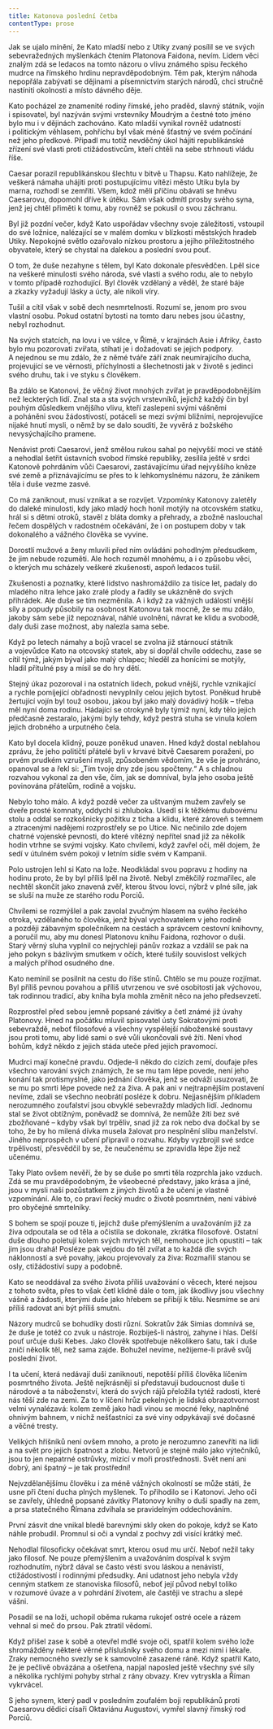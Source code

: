 ```yaml
---
title: Katonova poslední četba
contentType: prose
---
```


<section>

Jak se ujalo mínění, že Kato mladší nebo z Utiky zvaný posílil se ve svých sebevražedných myšlenkách čtením Platonova Faidona, nevím. Lidem věci znalým zdá se ledacos na tomto názoru o vlivu známého spisu řeckého mudrce na římského hrdinu nepravděpodobným. Těm pak, kterým náhoda nepopřála zabývati se dějinami a písemnictvím starých národů, chci stručně nastíniti okolnosti a místo dávného děje.

Kato pocházel ze znamenité rodiny římské, jeho praděd, slavný státník, vojín i spisovatel, byl nazýván svými vrstevníky Moudrým a čestné toto jméno bylo mu i v dějinách zachováno. Kato mladší vynikal rovněž udatností i politickým věhlasem, pohříchu byl však méně šťastný ve svém počínání než jeho předkové. Připadl mu totiž nevděčný úkol hájiti republikánské zřízení své vlasti proti ctižá­dostivcům, kteří chtěli na sebe strhnouti vládu říše.

Caesar porazil republikánskou šlechtu v bitvě u Thapsu. Kato nahlížeje, že veškerá námaha uhájiti proti postupujícímu vítězi město Utiku byla by marna, rozhodl se zemříti. Všem, kdož měli příčinu obávati se hněvu Caesarovu, dopomohl dříve k útěku. Sám však odmítl prosby svého syna, jenž jej chtěl přiměti k tomu, aby rovněž se pokusil o svou záchranu.

Byl již pozdní večer, když Kato uspořádav všechny svoje záležitosti, vstoupil do své ložnice, nalézající se v malém domku v blízkosti městských hradeb Utiky. Nepokojné světlo ozařovalo nízkou prostoru a jejího příležitostného obyvatele, který se chystal na dalekou a poslední svou pouť.

O tom, že duše nezahyne s tělem, byl Kato dokonale přesvědčen. Lpěl sice na veškeré minulosti svého národa, své vlasti a svého rodu, ale to nebylo v tomto případě rozhodující. Byl člověk vzdělaný a věděl, že staré báje a zkazky vyžadují lásky a úcty, ale nikoli víry.

Tušil a cítil však v sobě dech nesmrtelnosti. Rozumí se, jenom pro svou vlastní osobu. Pokud ostatní bytosti na tomto daru nebes jsou účastny, nebyl rozhodnut.

Na svých statcích, na lovu i ve válce, v Římě, v krajinách Asie i Afri­ky, často bylo mu pozorovati zvířata, stíhati je i dožadovati se jejich podpory. A nejednou se mu zdálo, že z němé tváře září znak neumírajícího ducha, projevující se ve věrnosti, příchylnosti a šlechetnosti jak v životě s jedinci svého druhu, tak i ve styku s člověkem.

Ba zdálo se Katonovi, že věčný život mnohých zvířat je pravděpodobnějším než leckterých lidí. Znal sta a sta svých vrstevníků, jejichž každý čin byl pouhým důsledkem vnějšího vlivu, kteří zaslepeni svými vášněmi a poháněni svou žádostivostí, potáceli se mezi svými bližními, neprojevujíce nijaké hnutí mysli, o němž by se dalo souditi, že vyvěrá z božského nevysýchajícího pramene.

Nenávist proti Caesarovi, jenž smělou rukou sahal po nejvyšší moci ve státě a nehodlal šetřit ústavních svobod římské republiky, zesílila ještě v srdci Katonově pohrdáním vůči Caesarovi, zastávajícímu úřad nejvyššího kněze své země a přiznávajícímu se přes to k lehkomyslnému názoru, že zánikem těla i duše vezme zasvé.

Co má zaniknout, musí vznikat a se rozvíjet. Vzpomínky Katonovy zaletěly do daleké minulosti, kdy jako mladý hoch honil motýly na otcovském statku, hrál si s dětmi otroků, stavěl z bláta domky a přehrady, a zbožně naslouchal řečem dospělých v radostném očekávání, že i on postupem doby v tak dokonalého a vážného člověka se vyvine.

Dorostlí mužové a ženy mluvili před ním ovládáni pohodlným předsudkem, že jim nebude rozuměti. Ale hoch rozuměl mnohému, a i o způsobu věci, o kterých mu scházely veškeré zkušenosti, aspoň ledacos tušil.

Zkušenosti a poznatky, které lidstvo nashromáždilo za tisíce let, padaly do mladého nitra lehce jako zralé plody a řadily se ukázněně do svých přihrádek. Ale duše se tím nezměnila. A i když za vážných událostí vnější síly a popudy působily na osobnost Katonovu tak mocně, že se mu zdálo, jakoby sám sebe již nepoznával, náhlé uvolnění, návrat ke klidu a svobodě, daly duši zase možnost, aby nalezla sama sebe.

Když po letech námahy a bojů vracel se zvolna již stárnoucí státník a vojevůdce Kato na otcovský statek, aby si dopřál chvíle oddechu, zase se cítil týmž, jakým býval jako malý chlapec; hleděl za honícími se motýly, hladil přítulné psy a mísil se do hry dětí.

Stejný úkaz pozoroval i na ostatních lidech, pokud vnější, rychle vznikající a rychle pomíjející obřadnosti nevyplnily celou jejich bytost. Poněkud hrubě žertující vojín byl touž osobou, jakou byl jako malý dovádivý hošík – třeba měl nyní doma rodinu. Hádající se otrokyně byly týmiž nyní, kdy tělo jejich předčasně zestaralo, jakými byly tehdy, když pestrá stuha se vinula kolem jejich drobného a urputného čela.

Kato byl docela klidný, pouze poněkud unaven. Hned když dostal neblahou zprávu, že jeho političtí přátelé byli v krvavé bitvě Caesarem poraženi, po prvém prudkém vzrušení mysli, způsobeném vědomím, že vše je prohráno, opanoval se a řekl si: „Tím tvoje dny zde jsou spočteny.“ A s chladnou rozvahou vykonal za den vše, čím, jak se domníval, byla jeho osoba ještě povinována přátelům, rodině a vojsku.

Nebylo toho málo. A když pozdě večer za uštvaným mužem zavřely se dveře prosté komnaty, oddychl si zhluboka. Usedl si k těžkému dubovému stolu a oddal se rozkošnicky požitku z ticha a klidu, které zároveň s temnem a ztracenými nadějemi rozprostřely se po Utice. Nic nečinilo zde dojem chatrné vojenské pevnosti, do které vítězný nepřítel snad již za několik hodin vtrhne se svými vojsky. Kato chvílemi, když zavřel oči, měl dojem, že sedí v útulném svém pokoji v letním sídle svém v Kampanii.

Polo ustrojen lehl si Kato na lože. Neodkládal svou popravu z hodiny na hodinu proto, že by byl příliš lpěl na životě. Nebyl změkčilý rozmařilec, ale nechtěl skončit jako znavená zvěř, kterou štvou lovci, nýbrž v plné síle, jak se sluší na muže ze starého rodu Porciů.

Chvílemi se rozmýšlel a pak zavolal zvučným hlasem na svého řeckého otroka, vzdělaného to člověka, jenž býval vychovatelem v jeho rodině a později zábavným společníkem na cestách a správcem cestovní knihovny, a poručil mu, aby mu donesl Platonovu knihu Faidona, rozhovor o duši. Starý věrný sluha vyplnil co nejrychleji pánův rozkaz a vzdálil se pak na jeho pokyn s bázlivým smutkem v očích, které tušily souvislost velkých a malých příhod osudného dne.

Kato nemínil se posilnit na cestu do říše stínů. Chtělo se mu pouze rozjímat. Byl příliš pevnou povahou a příliš utvrzenou ve své osobitosti jak výchovou, tak rodinnou tradicí, aby kniha byla mohla změnit něco na jeho předsevzetí.

Rozprostřel před sebou jemně popsané závitky a četl známé již úvahy Platonovy. Hned na počátku mluvil spisovatel ústy Sokratovými proti sebevraždě, neboť filosofové a všechny vyspělejší náboženské soustavy jsou proti tomu, aby lidé sami o své vůli ukončovali své žíti. Není vhod bohům, když někdo z jejich stáda uteče před jejich pravomocí.

Mudrci mají konečné pravdu. Odjede-li někdo do cizích zemí, doufaje přes všechno varování svých známých, že se mu tam lépe povede, není jeho konání tak protismyslné, jako jednání člověka, jenž se odváží usuzovati, že se mu po smrti lépe povede než za živa. A pak ani v nejtrapnějším postavení nevíme, zdali se všechno neobrátí posléze k dobru. Nejjasnějším příkladem nerozumného zoufalství jsou obvyklé sebevraždy mladých lidí. Jednomu stal se život obtížným, poněvadž se domnívá, že nemůže žíti bez své zbožňované – kdyby však byl trpěliv, snad již za rok nebo dva dočkal by se toho, že by ho milená dívka musela žalovat pro nesplnění slibu manželství. Jiného neprospěch v učení připravil o rozvahu. Kdyby vyzbrojil své srdce trpělivostí, přesvědčil by se, že neučenému se zpravidla lépe žije než učenému.

Taky Plato ovšem nevěří, že by se duše po smrti těla rozprchla jako vzduch. Zdá se mu pravděpodobným, že všeobecné představy, jako krása a jiné, jsou v mysli naší pozůstatkem z jiných životů a že učení je vlastně vzpomínání. Ale to, co praví řecký mudrc o životě posmrtném, není vábivé pro obyčejné smrtelníky.

S bohem se spojí pouze ti, jejichž duše přemýšlením a uvažováním již za živa odpoutala se od těla a očistila se dokonale, zkrátka filosofové. Ostatní duše dlouho poletují kolem svých mrtvých těl, nemohouce jich opustiti – tak jim jsou drahá! Posléze pak vejdou do těl zvířat a to každá dle svých náklonností a své povahy, jakou projevovaly za živa: Rozmařilí stanou se osly, ctižádostiví supy a podobně.

Kato se neoddával za svého života příliš uvažování o věcech, které nejsou z tohoto světa, přes to však četl klidně dále o tom, jak škodlivy jsou všechny vášně a žádosti, kterými duše jako hřebem se přibíjí k tělu. Nesmíme se ani příliš radovat ani být příliš smutni.

Názory mudrců se bohudíky dosti různí. Sokratův žák Simias domnívá se, že duše je totéž co zvuk u nástroje. Rozbiješ-li nástroj, zahyne i hlas. Delší pouť určuje duši Kebes. Jako člověk spotřebuje několikero šatu, tak i duše zničí několik těl, než sama zajde. Bohužel nevíme, nežijeme-Ii právě svůj poslední život.

I ta učení, která nedávají duši zaniknouti, nepotěší příliš člověka líčením posmrtného života. Ještě nejkrásněji si představuji budoucnost duše ti národové a ta náboženství, která do svých rájů přeložila tytéž radosti, které nás těší zde na zemi. Za to v líčení hrůz pekelných je lidská obrazotvornost velmi vynalézavá: kolem země jako hadi vinou se mocné řeky, naplněné ohnivým bahnem, v nichž nešťastníci za své viny odpykávají své dočasné a věčné tresty.

Velikých hříšníků není ovšem mnoho, a proto je nerozumno zanevříti na lidi a na svět pro jejich špatnost a zlobu. Netvorů je stejně málo jako výtečníků, jsou to jen nepatrné ostrůvky, mizící v moři prostřednosti. Svět není ani dobrý, ani špatný – je tak prostřední!

Nejvzdělanějšímu člověku i za méně vážných okolností se může státi, že usne při čtení ducha plných myšlenek. To přihodilo se i Katonovi. Jeho oči se zavřely, úhledně popsané závitky Platonovy knihy o duši spadly na zem, a prsa statečného Římana zdvihala se pravidelným oddechováním.

První zásvit dne vnikal bledě barevnými skly oken do pokoje, když se Kato náhle probudil. Promnul si oči a vyndal z pochvy zdi visící krátký meč.

Nehodlal filosoficky očekávat smrt, kterou osud mu určí. Neboť nežil taky jako filosof. Ne pouze přemýšlením a uvažováním dospíval k svým rozhodnutím, nýbrž dával se často vésti svou láskou a nenávistí, ctižádostivostí i rodinnými předsudky. Ani udatnost jeho nebyla vždy cenným statkem ze stanoviska filosofů, neboť její původ nebyl toliko v rozumové úvaze a v pohrdání životem, ale častěji ve strachu a slepé vášni.

Posadil se na loži, uchopil oběma rukama rukojeť ostré ocele a rázem vehnal si meč do prsou. Pak ztratil vědomí.

Když přišel zase k sobě a otevřel mdlé svoje oči, spatřil kolem svého lože shromážděny některé věrné příslušníky svého domu a mezi nimi i lékaře. Zraky nemocného svezly se k samovolně zasazené ráně. Když spatřil Kato, že je pečlivě obvázána a ošetřena, napjal naposled ještě všechny své síly a několika rychlými pohyby strhal z rány obvazy. Krev vytryskla a Říman vykrvácel.

S jeho synem, který padl v posledním zoufalém boji republikánů proti Caesarovu dědici císaři Oktaviánu Augustovi, vymřel slavný římský rod Porciů.

</section>
